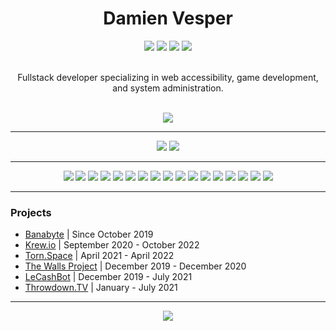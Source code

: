 <h1 align="center">Damien Vesper</h1>

<!-- Language Stack -->
<div align="center">
    <img src="https://img.shields.io/badge/javascript-%23F7DF1E?style=for-the-badge&logo=javascript&logoColor=black">
    <img src="https://img.shields.io/badge/typescript-%233178C6?style=for-the-badge&logo=typescript&logoColor=white">
    <img src="https://img.shields.io/badge/html-%23E34F26?style=for-the-badge&logo=html5&logoColor=white">
    <img src="https://img.shields.io/badge/css-%23663399?style=for-the-badge&logo=css">
</div>
<br>

<!-- About Me -->
<p align="center">
    Fullstack developer specializing in web accessibility, game development, and system administration. 
</p>
<br>

<!-- GitHub Stats -->
<div align="center">
    <img src="https://github-readme-stats.vercel.app/api?username=DamienVesper&show_icons=true&include_all_commits=true&count_private=true&hide_border=true&bg_color=00000000&text_color=3768db&title_color=3768db">
</div>
<hr>

<!-- Social Badges -->
<div align="center">
    <a href="https://discord.com/users/386940319666667521"><img src="https://img.shields.io/badge/discord-%235865F2?style=for-the-badge&logo=discord&logoColor=white" /></a>
    <a href="mailto:ldamienvesper@gmail.com"><img src="https://img.shields.io/badge/email-%23EA4335?style=for-the-badge&logo=gmail&logoColor=white"></a>
</div>
<hr>

<div align="center">
    <!-- Framework Badges -->
    <a href="https://bun.sh"><img src="https://img.shields.io/badge/bun%20-%23000000.svg?style=for-the-badge&logo=bun"></a>
    <a href="https://nodejs.org"><img src="https://img.shields.io/badge/node.js%20-%235FA04E.svg?style=for-the-badge&logo=nodedotjs&logoColor=white"></a>
    <a href="https://www.postgresql.org"><img src="https://img.shields.io/badge/postgresql-%234169E1?style=for-the-badge&logo=postgresql&logoColor=white"></a>
    <a href="https://mongodb.com"><img src="https://img.shields.io/badge/mongodb-%2347A248?style=for-the-badge&logo=mongodb&logoColor=white"></a>
    <a href="https://www.mysql.com"><img src="https://img.shields.io/badge/mysql-%234479A1?style=for-the-badge&logo=mysql&logoColor=white"></a>
    <a href="https://redis.io"><img src="https://img.shields.io/badge/redis-%23FF4438?style=for-the-badge&logo=redis&logoColor=white"></a>
    <a href="https://docker.com"><img src="https://img.shields.io/badge/docker%20-%232496ED.svg?style=for-the-badge&logo=docker&logoColor=white"></a>
    <a href="https://nginx.com"><img src="https://img.shields.io/badge/nginx%20-%23009639.svg?style=for-the-badge&logo=nginx"></a>
    <!-- Library Badges -->
    <a href="https://vitejs.dev"><img src="https://img.shields.io/badge/vite-%23646CFF.svg?style=for-the-badge&logo=vite&logoColor=white"></a>
    <a href="https://tailwindcss.com"><img src="https://img.shields.io/badge/tailwind-%2306B6D4?style=for-the-badge&logo=tailwindcss&logoColor=white"></a>
    <a href="https://getbootstrap.com"><img src="https://img.shields.io/badge/bootstrap-%237952B3?style=for-the-badge&logo=bootstrap&logoColor=white"></a>
    <a href="https://sass-lang.com"><img src="https://img.shields.io/badge/sass%20-%23CC6699?style=for-the-badge&logo=sass&logoColor=white"></a>
    <a href="https://svelte.dev"><img src="https://img.shields.io/badge/svelte-%23FF3E00?style=for-the-badge&logo=svelte&logoColor=white"></a>
    <a href="https://reactjs.org"><img src="https://img.shields.io/badge/react-%2361DAFB?style=for-the-badge&logo=react&logoColor=black"></a>
    <a href="https://nextjs.org"><img src="https://img.shields.io/badge/next.js-%23000000?style=for-the-badge&logo=nextdotjs"></a>
    <a href="https://orm.drizzle.team"><img src="https://img.shields.io/badge/drizzle-%23C5F74F?style=for-the-badge&logo=drizzle&logoColor=black"></a>
    <a href="https://threejs.org"><img src="https://img.shields.io/badge/three.js-%23000000?style=for-the-badge&logo=threedotjs"></a>
</div>
<hr>

### Projects
 - [Banabyte](https://github.com/Banabyte) | Since October 2019
 - [Krew.io](https://krew.io) | September 2020 - October 2022
 - [Torn.Space](https://github.com/TornDotSpace/Torn) | April 2021 - April 2022
 - [The Walls Project](https://thewallsproject.org) | December 2019 - December 2020
 - [LeCashBot](https://github.com/TheTypingMatch/lecashbot) | December 2019 - July 2021
 - [Throwdown.TV](https://throwdown.tv) | January - July 2021
---

<!-- Language Stats -->
<div align="center">
    <img src="https://github-readme-stats.vercel.app/api/top-langs/?username=DamienVesper&hide_border=true&layout=compact&theme=tokyonight&bg_color=00000000">
</div>
<br>

